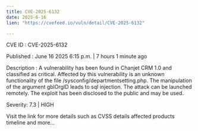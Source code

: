 ```yaml
---
title: CVE-2025-6132
date: 2025-6-16
lien: "https://cvefeed.io/vuln/detail/CVE-2025-6132"

---
```


CVE ID : CVE-2025-6132

Published :  June 16
2025
6:15 p.m. | 7 hours
1 minute ago

Description : A vulnerability has been found in Chanjet CRM 1.0 and classified as critical. Affected by this vulnerability is an unknown functionality of the file /sysconfig/departmentsetting.php. The manipulation of the argument gblOrgID leads to sql injection. The attack can be launched remotely. The exploit has been disclosed to the public and may be used.

Severity: 7.3 | HIGH

Visit the link for more details
such as CVSS details
affected products
timeline
and more...

